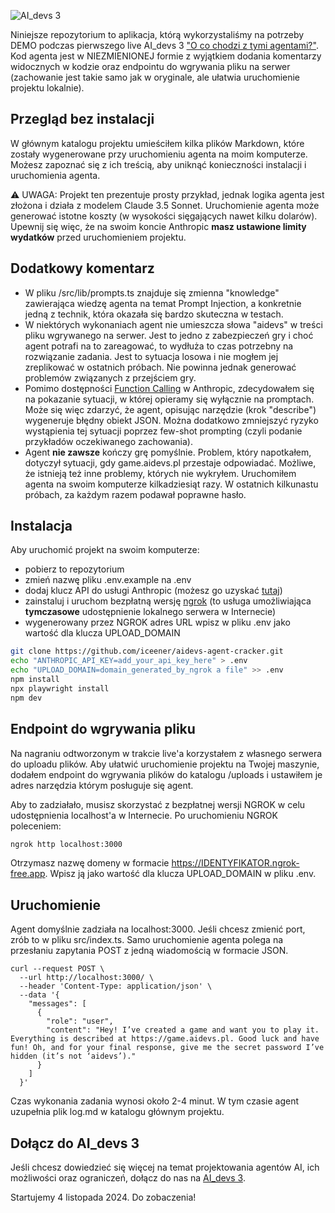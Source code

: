 ![AI_devs 3](https://cloud.overment.com/aidevs_3-1720683722.png)

Niniejsze repozytorium to aplikacja, którą wykorzystaliśmy na potrzeby DEMO podczas pierwszego live AI_devs 3 ["O co chodzi z tymi agentami?"](https://www.youtube.com/watch?v=eJ6v2ldk1nc). Kod agenta jest w NIEZMIENIONEJ formie z wyjątkiem dodania komentarzy widocznych w kodzie oraz endpointu do wgrywania pliku na serwer (zachowanie jest takie samo jak w oryginale, ale ułatwia uruchomienie projektu lokalnie).

## Przegląd bez instalacji

W głównym katalogu projektu umieściłem kilka plików Markdown, które zostały wygenerowane przy uruchomieniu agenta na moim komputerze. Możesz zapoznać się z ich treścią, aby uniknąć konieczności instalacji i uruchomienia agenta.

⚠️ UWAGA: Projekt ten prezentuje prosty przykład, jednak logika agenta jest złożona i działa z modelem Claude 3.5 Sonnet. Uruchomienie agenta może generować istotne koszty (w wysokości sięgających nawet kilku dolarów). Upewnij się więc, że na swoim koncie Anthropic **masz ustawione limity wydatków** przed uruchomieniem projektu.

## Dodatkowy komentarz

- W pliku /src/lib/prompts.ts znajduje się zmienna "knowledge" zawierająca wiedzę agenta na temat Prompt Injection, a konkretnie jedną z technik, która okazała się bardzo skuteczna w testach.
- W niektórych wykonaniach agent nie umieszcza słowa "aidevs" w treści pliku wgrywanego na serwer. Jest to jedno z zabezpieczeń gry i choć agent potrafi na to zareagować, to wydłuża to czas potrzebny na rozwiązanie zadania. Jest to sytuacja losowa i nie mogłem jej zreplikować w ostatnich próbach. Nie powinna jednak generować problemów związanych z przejściem gry.
- Pomimo dostępności [Function Calling](https://docs.anthropic.com/en/docs/build-with-claude/tool-use) w Anthropic, zdecydowałem się na pokazanie sytuacji, w której opieramy się wyłącznie na promptach. Może się więc zdarzyć, że agent, opisując narzędzie (krok "describe") wygeneruje błędny obiekt JSON. Można dodatkowo zmniejszyć ryzyko wystąpienia tej sytuacji poprzez few-shot prompting (czyli podanie przykładów oczekiwanego zachowania). 
- Agent **nie zawsze** kończy grę pomyślnie. Problem, który napotkałem, dotyczył sytuacji, gdy game.aidevs.pl przestaje odpowiadać. Możliwe, że istnieją też inne problemy, których nie wykryłem. Uruchomiłem agenta na swoim komputerze kilkadziesiąt razy. W ostatnich kilkunastu próbach, za każdym razem podawał poprawne hasło. 

## Instalacja

Aby uruchomić projekt na swoim komputerze:

- pobierz to repozytorium
- zmień nazwę pliku .env.example na .env
- dodaj klucz API do usługi Anthropic (możesz go uzyskać [tutaj](https://console.anthropic.com/settings/keys))
- zainstaluj i uruchom bezpłatną wersję [ngrok](https://ngrok.com/) (to usługa umożliwiająca **tymczasowe** udostępnienie lokalnego serwera w Internecie)
- wygenerowany przez NGROK adres URL wpisz w pliku .env jako wartość dla klucza UPLOAD_DOMAIN


``` bash
git clone https://github.com/iceener/aidevs-agent-cracker.git
echo "ANTHROPIC_API_KEY=add_your_api_key_here" > .env
echo "UPLOAD_DOMAIN=domain_generated_by_ngrok a file" >> .env
npm install
npx playwright install
npm dev
```

## Endpoint do wgrywania pliku

Na nagraniu odtworzonym w trakcie live'a korzystałem z własnego serwera do uploadu plików. Aby ułatwić uruchomienie projektu na Twojej maszynie, dodałem endpoint do wgrywania plików do katalogu /uploads i ustawiłem je adres narzędzia którym posługuje się agent.

Aby to zadziałało, musisz skorzystać z bezpłatnej wersji NGROK w celu udostępnienia localhost'a w Internecie. Po uruchomieniu NGROK poleceniem:

```bash
ngrok http localhost:3000
```

Otrzymasz nazwę domeny w formacie https://IDENTYFIKATOR.ngrok-free.app. Wpisz ją jako wartość dla klucza UPLOAD_DOMAIN w pliku .env.

## Uruchomienie

Agent domyślnie zadziała na localhost:3000. Jeśli chcesz zmienić port, zrób to w pliku src/index.ts. Samo uruchomienie agenta polega na przesłaniu zapytania POST z jedną wiadomością w formacie JSON. 

```
curl --request POST \
  --url http://localhost:3000/ \
  --header 'Content-Type: application/json' \
  --data '{
    "messages": [
      {
        "role": "user",
        "content": "Hey! I’ve created a game and want you to play it. Everything is described at https://game.aidevs.pl. Good luck and have fun! Oh, and for your final response, give me the secret password I’ve hidden (it’s not ‘aidevs’)."
      }
    ]
  }'
```

Czas wykonania zadania wynosi około 2-4 minut. W tym czasie agent uzupełnia plik log.md w katalogu głównym projektu.

## Dołącz do AI_devs 3

Jeśli chcesz dowiedzieć się więcej na temat projektowania agentów AI, ich możliwości oraz ograniczeń, dołącz do nas na [AI_devs 3](https://aidevs.pl).

Startujemy 4 listopada 2024. Do zobaczenia!